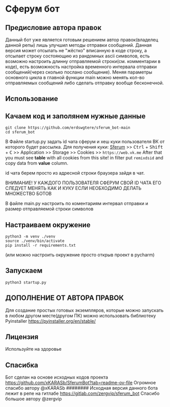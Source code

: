 # Сферум бот
## Предисловие автора правок
Данный бот уже является готовым решением автор правок(владелец данной репы) лишь улучшил методы отправки сообщений.
Данная версия может отсылать не "жёстко" вписанную в коде строку, а отсылает строку состояющию из рандомных ascii символов,
есть возможно настроить длинну отправляемой строки(см. комментарии в коде), есть возможность настройка временного интервала отправки
сообщений(через сколько послано сообщение).
Меняя параметры основного цикла в главной функции main можно менять кол-во отправляемых сообщений либо сделать отправку вообще бесконечной.

## Использование

##  Качаем код и заполянем нужные данные

```
git clone https://github.com/erdswgtere/sferum_bot-main
cd sferum_bot
```

В Файле startup.py задать id чата сферум и хеш куки пользователя ВК от которого будет рассылка. Для получения куки:
[Sferum](https://web.vk.me/) >> <kbd>Ctrl</kbd> + <kbd>Shift</kbd> + <kbd>C</kbd> >> Application >> Storage >> Cookies >> ```https://web.vk.me```
After that you must see **table** with all cookies from this site!
in filter put ```remixdsid``` and copy data from **value** column.

id чата берем просто из адресной строки браузера зайдя в чат.

ВНИМАНИЕ! У КАЖДОГО ПОЛЬЗОВАТЕЛЯ СФЕРУМ СВОЙ ID ЧАТА ЕГО СЛЕДУЕТ МЕНЯТЬ КАК И КУКУ ЕСЛИ НЕОБХОДИМО ДЕЛАТЬ МНОЖЕСТВО БОТОВ

В файле main.py настроить по коментариям интервал отправки и размер отправляемой строки символов

## Настраиваем окружение
```
python3 -m venv ./venv
source ./venv/bin/activate
pip install -r requirements.txt
```
(или можно настроить окружение просто открыв проект в pycharm)
## Запускаем

```
python3 startup.py
```
## ДОПОЛНЕНИЕ ОТ АВТОРА ПРАВОК
Для создание простых готовых экземпляров, которые можно запускать в любом другом месте(другом ПК)
можно использовать библиотеку Pyinstaller
https://pyinstaller.org/en/stable/
## Лицензия

Используйте на здоровье

## Спасибка

Бот сделан на основе исходных кодов проекта https://github.com/xKARASb/SferumBot?tab=readme-ov-file
Огромное спасибо автору @xKARASb
########
Исходная версия данного бота лежит в репе на гитлабе https://gitlab.com/zergvip/sferum_bot
Спасибо большое автору @zergvip


